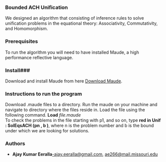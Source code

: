 ### Bounded ACH Unification ###

We designed an algorithm that consisting of inference rules to solve unification problems in the equational theory: Associativity, Commutativity, and Homomorphism.


### Prerequisites ###
To run the algorithm you will need to have installed Maude, a high performance reflective language. 

### Install###
Download and install Maude from here [Download Maude](http://maude.cs.illinois.edu/w/index.php?title=The_Maude_System).

### Instructions to run the program ###
Download .maude files to a directory. Run the maude on your machine and navigate to directory where the files reside in. 
Load the file using the following command.
**Load** _file.maude_   
To check the problems in the file starting with p1, and so on, type **red in Unif : SolEqsACH (pn , b )**, where n is the problem number and b is the
bound under which we are looking for solutions.


### Authors ###

* **Ajay Kumar Eeralla**-ajay.eeralla@gmail.com, ae266@mail.missouri.edu